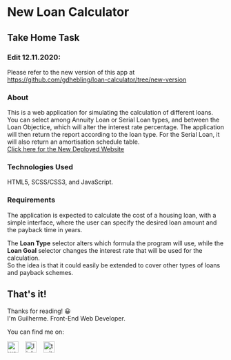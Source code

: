 # New Loan Calculator
## Take Home Task
### Edit 12.11.2020: 
Please refer to the new version of this app at https://github.com/gdhebling/loan-calculator/tree/new-version
### About
This is a web application for simulating the calculation of different loans.  
You can select among Annuity Loan or Serial Loan types, and between the Loan Objectice, which will alter the interest rate percentage. The application will then return the report according to the loan type. For the Serial Loan, it will also return an amortisation schedule table.    
[Click here for the New Deployed Website](https://new-loan-calculator-gdh.netlify.app/)
### Technologies Used  
HTML5, SCSS/CSS3, and JavaScript.
### Requirements
The application is expected to calculate the cost of a housing loan, with a simple interface, where the user can specify the desired loan amount and the payback time in years.  
  
The **Loan Type** selector alters which formula the program will use, while the **Loan Goal** selector changes the interest rate that will be used for the calculation.  
So the idea is that it could easily be extended to cover other types of loans and payback schemes.  
 
## That's it!
Thanks for reading! 😀 <br />
I'm Guilherme. Front-End Web Developer. <br />

<p align="left">

You can find me on: <br />

<a href="https://gdhebling.com"><img alt="website" width="26px" src="https://www.flaticon.com/svg/static/icons/svg/1828/1828555.svg" /></a>
&nbsp;&nbsp;
<a href="https://www.linkedin.com/in/gdhebling/"><img alt="linkedin" width="26px" src="https://image.flaticon.com/icons/svg/1383/1383262.svg" /></a>
&nbsp;&nbsp;
<a href="https://twitter.com/gdhebling"><img alt="twitter" width="26px" src="https://image.flaticon.com/icons/svg/1383/1383265.svg" /></a>

</p>
